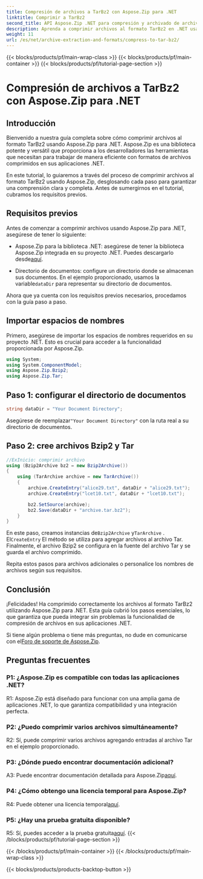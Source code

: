 ```yaml
---
title: Compresión de archivos a TarBz2 con Aspose.Zip para .NET
linktitle: Comprimir a TarBz2
second_title: API Aspose.Zip .NET para compresión y archivado de archivos
description: Aprenda a comprimir archivos al formato TarBz2 en .NET usando Aspose.Zip. Siga nuestra guía paso a paso para una compresión de archivos eficiente.
weight: 11
url: /es/net/archive-extraction-and-formats/compress-to-tar-bz2/
---
```


{{< blocks/products/pf/main-wrap-class >}}
{{< blocks/products/pf/main-container >}}
{{< blocks/products/pf/tutorial-page-section >}}

# Compresión de archivos a TarBz2 con Aspose.Zip para .NET

## Introducción

Bienvenido a nuestra guía completa sobre cómo comprimir archivos al formato TarBz2 usando Aspose.Zip para .NET. Aspose.Zip es una biblioteca potente y versátil que proporciona a los desarrolladores las herramientas que necesitan para trabajar de manera eficiente con formatos de archivos comprimidos en sus aplicaciones .NET.

En este tutorial, lo guiaremos a través del proceso de comprimir archivos al formato TarBz2 usando Aspose.Zip, desglosando cada paso para garantizar una comprensión clara y completa. Antes de sumergirnos en el tutorial, cubramos los requisitos previos.

## Requisitos previos

Antes de comenzar a comprimir archivos usando Aspose.Zip para .NET, asegúrese de tener lo siguiente:

-  Aspose.Zip para la biblioteca .NET: asegúrese de tener la biblioteca Aspose.Zip integrada en su proyecto .NET. Puedes descargarlo desde[aquí](https://releases.aspose.com/zip/net/).

-  Directorio de documentos: configure un directorio donde se almacenan sus documentos. En el ejemplo proporcionado, usamos la variable`dataDir` para representar su directorio de documentos.

Ahora que ya cuenta con los requisitos previos necesarios, procedamos con la guía paso a paso.

## Importar espacios de nombres

Primero, asegúrese de importar los espacios de nombres requeridos en su proyecto .NET. Esto es crucial para acceder a la funcionalidad proporcionada por Aspose.Zip.

```csharp
using System;
using System.ComponentModel;
using Aspose.Zip.Bzip2;
using Aspose.Zip.Tar;
```

## Paso 1: configurar el directorio de documentos

```csharp
string dataDir = "Your Document Directory";
```

 Asegúrese de reemplazar`"Your Document Directory"` con la ruta real a su directorio de documentos.

## Paso 2: cree archivos Bzip2 y Tar

```csharp
//ExInicio: comprimir archivo
using (Bzip2Archive bz2 = new Bzip2Archive())
{
    using (TarArchive archive = new TarArchive())
    {
        archive.CreateEntry("alice29.txt", dataDir + "alice29.txt");
        archive.CreateEntry("lcet10.txt", dataDir + "lcet10.txt");

        bz2.SetSource(archive);
        bz2.Save(dataDir + "archive.tar.bz2");
    }
}
```

 En este paso, creamos instancias de`Bzip2Archive` y`TarArchive` . El`CreateEntry` El método se utiliza para agregar archivos al archivo Tar. Finalmente, el archivo Bzip2 se configura en la fuente del archivo Tar y se guarda el archivo comprimido.

Repita estos pasos para archivos adicionales o personalice los nombres de archivos según sus requisitos.

## Conclusión

¡Felicidades! Ha comprimido correctamente los archivos al formato TarBz2 utilizando Aspose.Zip para .NET. Esta guía cubrió los pasos esenciales, lo que garantiza que pueda integrar sin problemas la funcionalidad de compresión de archivos en sus aplicaciones .NET.

 Si tiene algún problema o tiene más preguntas, no dude en comunicarse con el[Foro de soporte de Aspose.Zip](https://forum.aspose.com/c/zip/37).

## Preguntas frecuentes

### P1: ¿Aspose.Zip es compatible con todas las aplicaciones .NET?

R1: Aspose.Zip está diseñado para funcionar con una amplia gama de aplicaciones .NET, lo que garantiza compatibilidad y una integración perfecta.

### P2: ¿Puedo comprimir varios archivos simultáneamente?

R2: Sí, puede comprimir varios archivos agregando entradas al archivo Tar en el ejemplo proporcionado.

### P3: ¿Dónde puedo encontrar documentación adicional?

 A3: Puede encontrar documentación detallada para Aspose.Zip[aquí](https://reference.aspose.com/zip/net/).

### P4: ¿Cómo obtengo una licencia temporal para Aspose.Zip?

 R4: Puede obtener una licencia temporal[aquí](https://purchase.aspose.com/temporary-license/).

### P5: ¿Hay una prueba gratuita disponible?

 R5: Sí, puedes acceder a la prueba gratuita[aquí](https://releases.aspose.com/).
{{< /blocks/products/pf/tutorial-page-section >}}

{{< /blocks/products/pf/main-container >}}
{{< /blocks/products/pf/main-wrap-class >}}

{{< blocks/products/products-backtop-button >}}
